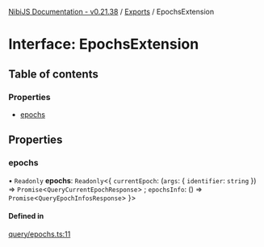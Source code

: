[NibiJS Documentation - v0.21.38](../intro.md) / [Exports](../modules.md) / EpochsExtension

# Interface: EpochsExtension

## Table of contents

### Properties

- [epochs](EpochsExtension.md#epochs)

## Properties

### epochs

• `Readonly` **epochs**: `Readonly`<{ `currentEpoch`: (`args`: { `identifier`: `string` }) => `Promise`<`QueryCurrentEpochResponse`\> ; `epochsInfo`: () => `Promise`<`QueryEpochInfosResponse`\> }\>

#### Defined in

[query/epochs.ts:11](https://github.com/NibiruChain/ts-sdk/blob/c499aa9/packages/nibijs/src/query/epochs.ts#L11)
